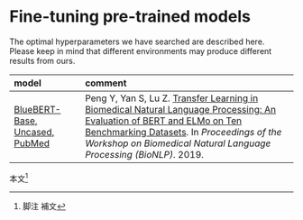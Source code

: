 
# Fine-tuning pre-trained models
The optimal hyperparameters we have searched are described here.  
Please keep in mind that different environments may produce different results from ours.

|model|comment|
|:----|:------|
|[BlueBERT-Base, Uncased, PubMed](./BlueBERT-Base-Uncased_P)|Peng Y, Yan S, Lu Z. [Transfer Learning in Biomedical Natural Language Processing: An Evaluation of BERT and ELMo on Ten Benchmarking Datasets](https://arxiv.org/abs/1906.05474). In *Proceedings of the Workshop on Biomedical Natural Language Processing (BioNLP)*. 2019.|

本文[^anchor]

[^anchor]: 脚注
補文
